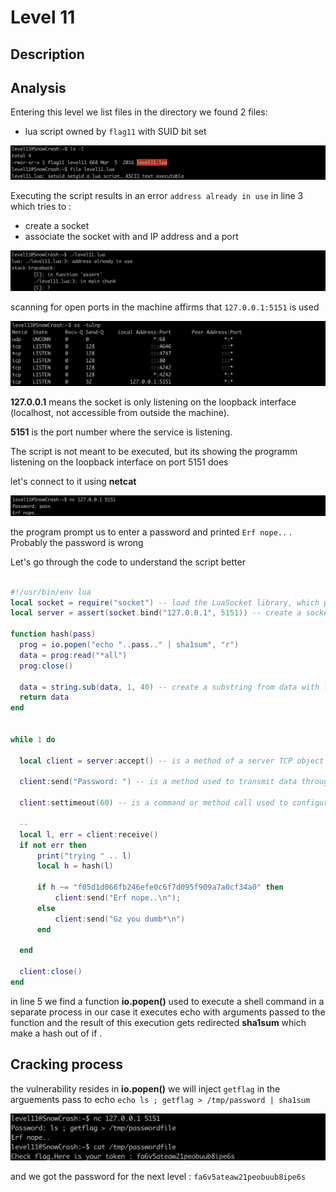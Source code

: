 # Level 11

## Description



## Analysis

Entering this level we list files in the directory we found 2 files:
- lua script owned by `flag11` with SUID bit set

![alt text](image-3.png)


Executing the script results in an error `address already in use` in line 3 which tries to :
- create a socket 
- associate the socket with and IP address and a port

![alt text](image-1.png)

scanning for open ports in the machine affirms that `127.0.0.1:5151` is used
 
![](image.png)

**127.0.0.1** means the socket is only listening on the loopback interface (localhost, not accessible from outside the machine).

**5151** is the port number where the service is listening.


The script is not meant to be executed, but its showing the programm listening on the loopback interface on port 5151 does

let's connect to it using **netcat**

![alt text](image-2.png)

the program prompt us to enter a password and printed `Erf nope..` . Probably the password is wrong


Let's go through the code to understand the script better

```lua

#!/usr/bin/env lua
local socket = require("socket") -- load the LuaSocket library, which provides networking capabilities
local server = assert(socket.bind("127.0.0.1", 5151)) -- create a socket and bind it with "loopback addrss" and the port 5151

function hash(pass)
  prog = io.popen("echo "..pass.." | sha1sum", "r")
  data = prog:read("*all")
  prog:close()

  data = string.sub(data, 1, 40) -- create a substring from data with len 40
  return data
end


while 1 do

  local client = server:accept() -- is a method of a server TCP object that waits for and accepts an incoming client connection.

  client:send("Password: ") -- is a method used to transmit data through a client socket object

  client:settimeout(60) -- is a command or method call used to configure a timeout setting for a client connection, where 60 typically represents 60 seconds. 

  --
  local l, err = client:receive()
  if not err then
      print("trying " .. l)
      local h = hash(l)

      if h ~= "f05d1d066fb246efe0c6f7d095f909a7a0cf34a0" then
          client:send("Erf nope..\n");
      else
          client:send("Gz you dumb*\n")
      end

  end

  client:close()
end
```

in line 5 we find a function **io.popen()** used to execute a shell command in a separate process in our case it executes echo with arguments passed to the function and the result of this execution gets redirected **sha1sum** which make a hash out of if .

## Cracking process


the vulnerability resides in **io.popen()** we will inject `getflag` in the arguements pass to echo `echo ls ; getflag > /tmp/password | sha1sum`


![alt text](image-4.png)

and we got the password for the next level : `fa6v5ateaw21peobuub8ipe6s`


